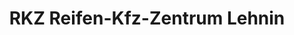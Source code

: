 ---
title: "RKZ Reifen-Kfz-Zentrum Lehnin"
url: /kloster-lehnin/rkz-reifen-kfz-zentrum-lehnin/
shop: Autowerkstatt
---